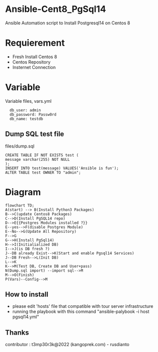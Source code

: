 # Ansible-Cent8_PgSql14
Ansible Automation script to Install Postgresql14 on Centos 8

# Requierement
- Fresh Install Centos 8
- Centos Repository
- Insternet Connection

# Variable
Variable files, vars.yml

      db_user: admin
      db_password: Passw0rd
      db_name: testdb

## Dump SQL test file
files/dump.sql

    CREATE TABLE IF NOT EXISTS test (           
    message varchar(255) NOT NULL         
    );          
    INSERT INTO test(message) VALUES('Ansible is fun');
    ALTER TABLE test OWNER TO "admin";

# Diagram
```mermaid
flowchart TD;
A(start) --> B(Install Python3 Packages)
B-->C(update Centos8 Packages)
C-->D(Install PgSQL14 repo)
D-->E{{Postgres Modules installed ?}}
E--yes-->F(disable Postgres Module)
E--No-->G(Update All Repository)
F-->G
G-->H(Install PgSql14)
H-->I(Initialialized DB)
I-->J(is DB fresh ?)
J--DB already Exist-->K(Start and enable Pgsql14 Services)
J--DB Fresh-->L(Init DB)
L-->K
K-->M(Test DB, Create DB and User+pass)
N(Dump.sql import) --import sql-->M
M-->O(Finish)
P(Vars)--Config-->M
```
## How to install

- please edit 'hosts' file that compatible with tour server infrastructure
- running the playbook with this command "ansible-palybook -i host pgsql14.yml"

## Thanks
contributor : t3mp30r3k@2022 (kangoprek.com) - rusdianto






